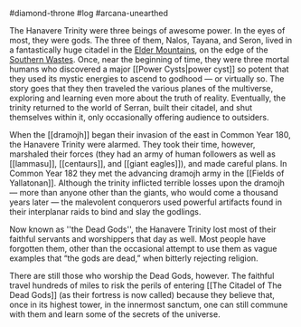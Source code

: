 #diamond-throne #log #arcana-unearthed

The Hanavere Trinity were three beings of awesome power. In the eyes of most, they were gods. The three of them, Nalos, Tayana, and Seron, lived in a fantastically huge citadel in the
[Elder Mountains](Elder%20Mountains.md), on the edge of the [Southern Wastes](Southern%20Wastes.md). Once, near the beginning of time, they were three mortal humans who discovered a major [[Power Cysts|power cyst]] so potent that they used its mystic energies to ascend to godhood — or virtually so. The story goes that they then traveled the various planes of the multiverse, exploring and learning even more about the truth of reality. Eventually, the trinity returned to the world of Serran, built their citadel, and shut themselves within it, only occasionally offering audience to outsiders.
When the [[dramojh]] began their invasion of the east in Common Year 180, the Hanavere Trinity were alarmed. They took their time, however, marshaled their forces (they had an army of human followers as well as [[lammasu]], [[centaurs]], and [[giant eagles]]), and made careful plans. In Common Year 182 they met the advancing dramojh army in the [[Fields of Yallatonan]]. Although the trinity inflicted terrible losses upon the dramojh — more than anyone other than the giants, who would come a thousand years later — the malevolent conquerors used powerful artifacts found in their interplanar raids to bind and slay the godlings.
Now known as ''the Dead Gods'', the Hanavere Trinity lost most of their faithful servants and worshippers that day as well. Most people have forgotten them, other than the occasional attempt to use them as vague examples that “the gods are dead,” when bitterly rejecting religion.
There are still those who worship the Dead Gods, however. The faithful travel hundreds of miles to risk the perils of entering [[The Citadel of The Dead Gods]] (as their fortress is now called) because they believe that, once in its highest tower, in the innermost sanctum, one can still commune with them and learn some of the secrets of the universe.
